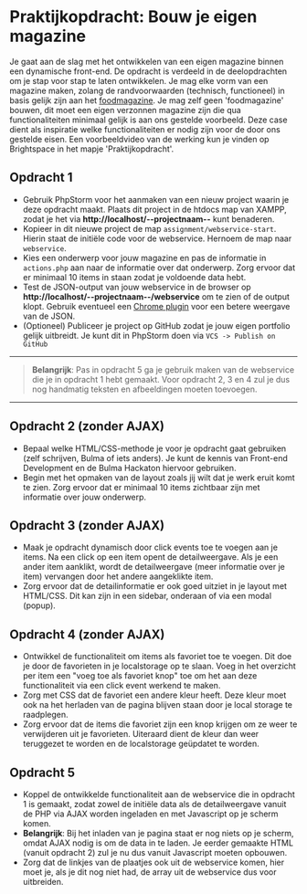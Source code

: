# Praktijkopdracht: Bouw je eigen magazine

Je gaat aan de slag met het ontwikkelen van een eigen magazine binnen een dynamische front-end. De opdracht is
verdeeld in de deelopdrachten om je stap voor stap te laten ontwikkelen. Je mag elke vorm van een magazine maken,
zolang de randvoorwaarden (technisch, functioneel) in basis gelijk zijn aan het [foodmagazine](foodmagazine-example).
Je mag zelf geen 'foodmagazine' bouwen, dit moet een eigen verzonnen magazine zijn die qua functionaliteiten minimaal
gelijk is aan ons gestelde voorbeeld. Deze case dient als inspiratie welke functionaliteiten er nodig zijn voor de
door ons gestelde eisen. Een voorbeeldvideo van de werking kun je vinden op Brightspace in het mapje 'Praktijkopdracht'.

## Opdracht 1

- Gebruik PhpStorm voor het aanmaken van een nieuw project waarin je deze opdracht maakt. Plaats dit project in de
  htdocs map van XAMPP, zodat je het via **http://localhost/--projectnaam--** kunt benaderen.
- Kopieer in dit nieuwe project de map `assignment/webservice-start`. Hierin staat de initiële code voor de webservice.
  Hernoem de map naar `webservice`.
- Kies een onderwerp voor jouw magazine en pas de informatie in `actions.php` aan naar de informatie over dat onderwerp. 
  Zorg ervoor dat er minimaal 10 items in staan zodat je voldoende data hebt.
- Test de JSON-output van jouw webservice in de browser op **http://localhost/--projectnaam--/webservice** om te zien of
  de output klopt. Gebruik eventueel een [Chrome plugin](https://chrome.google.com/webstore/detail/jsonview/chklaanhfefbnpoihckbnefhakgolnmc?hl=en) voor een betere weergave van de JSON.
- (Optioneel) Publiceer je project op GitHub zodat je jouw eigen portfolio gelijk uitbreidt. Je kunt dit in PhpStorm doen
  via `VCS -> Publish on GitHub`
___
> **Belangrijk**: Pas in opdracht 5 ga je gebruik maken van de webservice die je in opdracht 1 hebt gemaakt.
> Voor opdracht 2, 3 en 4 zul je dus nog handmatig teksten en afbeeldingen moeten toevoegen.
___
## Opdracht 2 (zonder AJAX)

- Bepaal welke HTML/CSS-methode je voor je opdracht gaat gebruiken (zelf schrijven, Bulma of iets anders). Je kunt de
  kennis van Front-end Development en de Bulma Hackaton hiervoor gebruiken.
- Begin met het opmaken van de layout zoals jij wilt dat je werk eruit komt te zien. Zorg ervoor dat er minimaal 10 items
  zichtbaar zijn met informatie over jouw onderwerp.

## Opdracht 3 (zonder AJAX)

- Maak je opdracht dynamisch door click events toe te voegen aan je items. Na een click op een item opent de detailweergave.
  Als je een ander item aanklikt, wordt de detailweergave (meer informatie over je item) vervangen door het andere aangeklikte item.
- Zorg ervoor dat de detailinformatie er ook goed uitziet in je layout met HTML/CSS. Dit kan zijn in een sidebar, onderaan of via
  een modal (popup).

## Opdracht 4 (zonder AJAX)

- Ontwikkel de functionaliteit om items als favoriet toe te voegen. Dit doe je door de favorieten in je localstorage
  op te slaan. Voeg in het overzicht per item een "voeg toe als favoriet knop" toe om het aan deze functionaliteit
  via een click event werkend te maken.
- Zorg met CSS dat de favoriet een andere kleur heeft. Deze kleur moet ook na het herladen van de pagina blijven staan
  door je local storage te raadplegen.
- Zorg ervoor dat de items die favoriet zijn een knop krijgen om ze weer te verwijderen uit je favorieten. Uiteraard
  dient de kleur dan weer teruggezet te worden en de localstorage geüpdatet te worden.

## Opdracht 5

- Koppel de ontwikkelde functionaliteit aan de webservice die in opdracht 1 is gemaakt, zodat zowel de initiële data als
  de detailweergave vanuit de PHP via AJAX worden ingeladen en met Javascript op je scherm komen.
- **Belangrijk**: Bij het inladen van je pagina staat er nog niets op je scherm, omdat AJAX nodig is om de data in
  te laden. Je eerder gemaakte HTML (vanuit opdracht 2) zul je nu dus vanuit Javascript moeten opbouwen.
- Zorg dat de linkjes van de plaatjes ook uit de webservice komen, hier moet je, als je dit nog niet had, de array uit de
  webservice dus voor uitbreiden.
